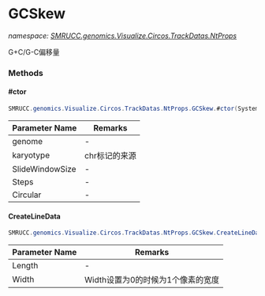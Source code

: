 ﻿# GCSkew
_namespace: [SMRUCC.genomics.Visualize.Circos.TrackDatas.NtProps](./index.md)_

G+C/G-C偏移量



### Methods

#### #ctor
```csharp
SMRUCC.genomics.Visualize.Circos.TrackDatas.NtProps.GCSkew.#ctor(System.Collections.Generic.IEnumerable{SMRUCC.genomics.SequenceModel.FASTA.FastaToken},SMRUCC.genomics.Visualize.Circos.Karyotype.SkeletonInfo,System.Int32,System.Int32,System.Boolean)
```


|Parameter Name|Remarks|
|--------------|-------|
|genome|-|
|karyotype|chr标记的来源|
|SlideWindowSize|-|
|Steps|-|
|Circular|-|


#### CreateLineData
```csharp
SMRUCC.genomics.Visualize.Circos.TrackDatas.NtProps.GCSkew.CreateLineData(System.Int32,System.Int32)
```


|Parameter Name|Remarks|
|--------------|-------|
|Length|-|
|Width|Width设置为0的时候为1个像素的宽度|



